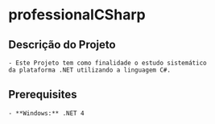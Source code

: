 # professionalCSharp
## Descrição do Projeto
    - Este Projeto tem como finalidade o estudo sistemático 
    da plataforma .NET utilizando a linguagem C#.
## Prerequisites
    - **Windows:** .NET 4
